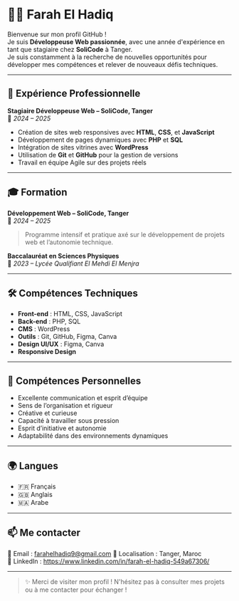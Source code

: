 # 👩‍💻 Farah El Hadiq

Bienvenue sur mon profil GitHub !  
Je suis **Développeuse Web passionnée**, avec une année d'expérience en tant que stagiaire chez **SoliCode** à Tanger.  
Je suis constamment à la recherche de nouvelles opportunités pour développer mes compétences et relever de nouveaux défis techniques.

---

## 💼 Expérience Professionnelle

**Stagiaire Développeuse Web – SoliCode, Tanger**  
📅 *2024 – 2025*  
- Création de sites web responsives avec **HTML**, **CSS**, et **JavaScript**  
- Développement de pages dynamiques avec **PHP** et **SQL**  
- Intégration de sites vitrines avec **WordPress**  
- Utilisation de **Git** et **GitHub** pour la gestion de versions  
- Travail en équipe Agile sur des projets réels

---

## 🎓 Formation

**Développement Web – SoliCode, Tanger**  
📅 *2024 – 2025*  
> Programme intensif et pratique axé sur le développement de projets web et l’autonomie technique.

**Baccalauréat en Sciences Physiques**  
📅 *2023 – Lycée Qualifiant El Mehdi El Menjra*

---

## 🛠️ Compétences Techniques

- **Front-end** : HTML, CSS, JavaScript  
- **Back-end** : PHP, SQL  
- **CMS** : WordPress  
- **Outils** : Git, GitHub, Figma, Canva  
- **Design UI/UX** : Figma, Canva  
- **Responsive Design**

---

## 🧠 Compétences Personnelles

- Excellente communication et esprit d’équipe  
- Sens de l’organisation et rigueur  
- Créative et curieuse  
- Capacité à travailler sous pression  
- Esprit d’initiative et autonomie  
- Adaptabilité dans des environnements dynamiques

---

## 🌍 Langues

- 🇫🇷 Français   
- 🇬🇧 Anglais 
- 🇲🇦 Arabe 

---

## 📫 Me contacter

📧 Email : farahelhadiq9@gmail.com 
📍 Localisation : Tanger, Maroc  
🔗 LinkedIn : https://www.linkedin.com/in/farah-el-hadiq-549a67306/

---

> ✨ Merci de visiter mon profil ! N'hésitez pas à consulter mes projets ou à me contacter pour échanger !
